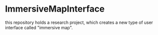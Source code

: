 # ImmersiveMapInterface
this repository holds a research project, which creates a new type of user interface called "immersive map".

